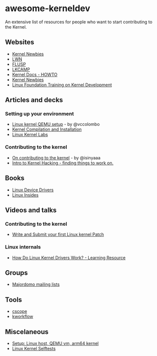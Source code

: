 # awesome-kerneldev

An extensive list of resources for people who want to start contributing to the Kernel. 

## Websites

- [Kernel Newbies](https://kernelnewbies.org/Linux_Kernel_Newbies)
- [LWN](https://lwn.net)
- [FLUSP](https://flusp.ime.usp.br)
- [LKCAMP](https://lkcamp.dev/about/)
- [Kernel Docs - HOWTO](https://www.kernel.org/doc/html/v4.16/process/howto.html)
- [Kernel Newbies](https://kernelnewbies.org)
- [Linux Foundation Training on Kernel Development](https://training.linuxfoundation.org/training/a-beginners-guide-to-linux-kernel-development-lfd103/)

## Articles and decks

### Setting up your environment

- [Linux kernel QEMU setup](https://vccolombo.github.io/cybersecurity/linux-kernel-qemu-setup/) - by @vccolombo
- [Kernel Compilation and Installation](https://flusp.ime.usp.br/kernel/Kernel-compilation-and-installation/)
- [Linux Kernel Labs](https://linux-kernel-labs.github.io/refs/pull/165/merge/labs/introduction.html)

### Contributing to the kernel

- [On contributing to the kernel](https://crosscat.me/on-contributing-to-the-kernel/) - by @isinyaaa
- [Intro to Kernel Hacking - finding things to work on.](http://tobin.cc/kernel-dev-finding-work.pdf)

## Books

- [Linux Device Drivers](https://lwn.net/Kernel/LDD3/) 
- [Linux Insides](https://0xax.gitbooks.io/linux-insides/content/index.html)

## Videos and talks

### Contributing to the kernel

- [Write and Submit your first Linux kernel Patch](https://www.youtube.com/watch?v=LLBrBBImJt4)

### Linux internals

- [How Do Linux Kernel Drivers Work? - Learning Resource](https://www.youtube.com/watch?v=juGNPLdjLH4)


## Groups

- [Majordomo mailing lists](http://vger.kernel.org/vger-lists.html#kernel-janitors)

## Tools

- [cscope](https://linux-kernel-labs.github.io/refs/pull/165/merge/labs/introduction.html#cscope)
- [kworkflow](https://github.com/kworkflow/kworkflow)

## Miscelaneous

- [Setup: Linux host, QEMU vm, arm64 kernel](https://android.googlesource.com/platform/external/syzkaller/+/HEAD/docs/linux/setup_linux-host_qemu-vm_arm64-kernel.md)
- [Linux Kernel Selftests](https://static.lwn.net/kerneldoc/dev-tools/kselftest.html)
